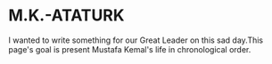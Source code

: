 # M.K.-ATATURK
I wanted to write something for our Great Leader on this sad day.This page's goal is present Mustafa Kemal's life in chronological order.
